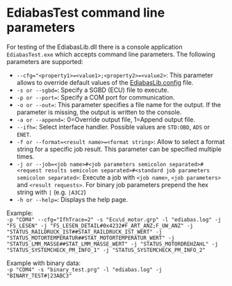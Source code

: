 # EdiabasTest command line parameters
For testing of the EdiabasLib.dll there is a console application `EdiabasTest.exe` which accepts command line parameters. The following parameters are supported:
* `--cfg="<property1>=<value1>;<property2>=<value2>`: This parameter allows to override default values of the [EdiabasLib.config](EdiabasLib.config_file.md) file.
* `-s or --sgbd=`: Specify a SGBD (ECU) file to execute.
* `-p or --port=`: Specify a COM port for communication.
* `-o or --out=`: This parameter specifies a file name for the output. If the parameter is missing, the output is written to the console.
* `-a or --append=`: 0=Override output file, 1=Append output file. 
* `--ifh=`: Select interface handler. Possible values are `STD:OBD`, `ADS` or `ENET`.
* `-f or --format=<result name>=<format string>`: Allow to select a format string for a specific job result. This parameter can be specified multiple times.
* `-j or --job=<job name>#<job parameters semicolon separated>#<request results semicolon separated>#<standard job parameters semicolon separated>`: Execute a job with `<job name>`, `<job parameters>` and `<result requests>`. For binary job parameters prepend the hex string with `|` (e.g. `|A3C2`)
* `-h or --help=`: Displays the help page.

Example:  
`-p "COM4" --cfg="IfhTrace=2" -s "Ecu\d_motor.grp" -l "ediabas.log" -j "FS_LESEN" -j "FS_LESEN_DETAIL#0x4232#F_ART_ANZ;F_UW_ANZ" -j "STATUS_RAILDRUCK_IST##STAT_RAILDRUCK_IST_WERT" -j "STATUS_MOTORTEMPERATUR##STAT_MOTORTEMPERATUR_WERT" -j "STATUS_LMM_MASSE##STAT_LMM_MASSE_WERT" -j "STATUS_MOTORDREHZAHL" -j "STATUS_SYSTEMCHECK_PM_INFO_1" -j "STATUS_SYSTEMCHECK_PM_INFO_2"`

Example with binary data:  
`-p "COM4" -s "binary_test.prg" -l "ediabas.log" -j "BINARY_TEST#|23ABC3"`
